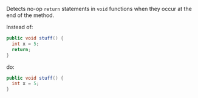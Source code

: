 Detects no-op `return` statements in `void` functions when they occur at the end
of the method.

Instead of:

```java
public void stuff() {
  int x = 5;
  return;
}
```

do:

```java
public void stuff() {
  int x = 5;
}
```
